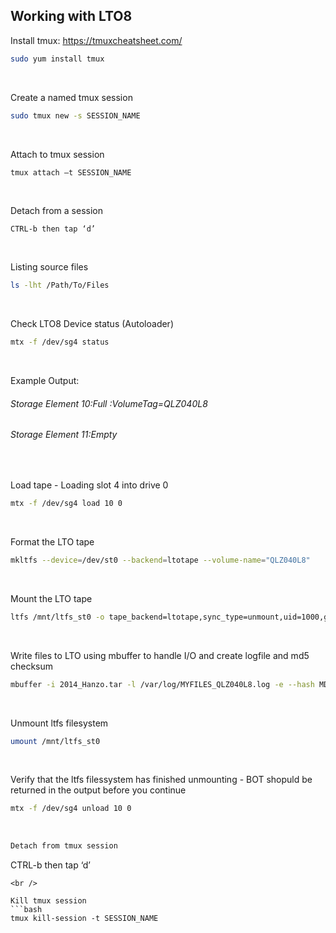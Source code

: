 ## Working with LTO8
Install tmux: https://tmuxcheatsheet.com/
```bash
sudo yum install tmux
```
<br />

Create a named tmux session 
```bash
sudo tmux new -s SESSION_NAME
```
<br />

Attach to tmux session
```bash
tmux attach –t SESSION_NAME
```
<br />

Detach from a session
```
CTRL-b then tap ‘d’ 
```
<br />

Listing source files
```bash
ls -lht /Path/To/Files
```
<br />

Check LTO8 Device status (Autoloader)
```bash
mtx -f /dev/sg4 status
```
<br />

Example Output:
###### Storage Element 10:Full :VolumeTag=QLZ040L8
###### Storage Element 11:Empty
<br />

Load tape - Loading slot 4 into drive 0
```bash
mtx -f /dev/sg4 load 10 0
```
<br />

Format the LTO tape
```bash
mkltfs --device=/dev/st0 --backend=ltotape --volume-name="QLZ040L8"
```
<br />

Mount the LTO tape
```bash
ltfs /mnt/ltfs_st0 -o tape_backend=ltotape,sync_type=unmount,uid=1000,gid=100,umask=022,devname=/dev/nst0
```
<br />

Write files to LTO using mbuffer to handle I/O and create logfile and md5 checksum
```bash
mbuffer -i 2014_Hanzo.tar -l /var/log/MYFILES_QLZ040L8.log -e --hash MD5 -m 2G -P 10 -c -o /mnt/ltfs_st0/MYFILES.tar
```
<br />

Unmount ltfs filesystem
```bash
umount /mnt/ltfs_st0
```
<br />

Verify that the ltfs filessystem has finished unmounting - BOT shopuld be returned in the output before you continue
```bash
mtx -f /dev/sg4 unload 10 0
```
<br />

```bash
Detach from tmux session
```
CTRL-b then tap ‘d’
```
<br />

Kill tmux session
```bash
tmux kill-session -t SESSION_NAME
```
<br />
